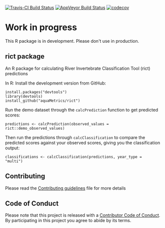 [![Travis-CI Build Status](https://travis-ci.org/aquaMetrics/rict.svg?branch=master)](https://travis-ci.org/aquaMetrics/rict)
[![AppVeyor Build Status](https://ci.appveyor.com/api/projects/status/github/aquaMetrics/rict?branch=master&svg=true)](https://ci.appveyor.com/project/ecodata1/rict/branch/master)
[![codecov](https://codecov.io/gh/aquaMetrics/rict/branch/master/graph/badge.svg)](https://codecov.io/gh/aquaMetrics/rict)


# Work in progress

This R package is in development. Please don't use in production.

## rict package

An R package for calculating River Invertebrate Classification Tool (rict) predictions

In R: Install the development version from GitHub:
```
install.packages("devtools")
library(devtools)
install_github("aquaMetrics/rict")
```

Run the demo dataset through the `calcPrediction` function to get predicted scores:

```
predictions <- calcPrediction(observed_values = rict::demo_observed_values)
```

Then run the predictions through `calcClassification` to compare the predicted scores against your observed scores, giving you the classification output:

```
classifications <- calcClassification(predictions, year_type = "multi")
```

## Contributing 

Please read the [Contributing guidelines](CONTRIBUTING.md) file for more details 


## Code of Conduct

Please note that this project is released with a [Contributor Code of Conduct](CONDUCT.md). By participating in this project you agree to abide by its terms.